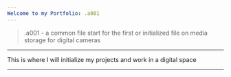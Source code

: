 ```yaml
---
Welcome to my Portfolio: .a001
---
```

> .a001 - a common file start for the first or initialized file on media storage for digital cameras
***
This is where I will initialize my projects and work in a digital space
***
